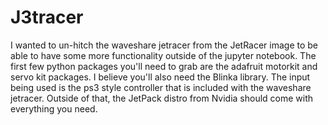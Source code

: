 # J3tracer
I wanted to un-hitch the waveshare jetracer from the JetRacer image to be able to have some more functionality outside of the jupyter notebook.
The first few python packages you'll need to grab are the adafruit motorkit and servo kit packages. I believe you'll also need the Blinka library. The input being used is the ps3 style controller that is included with the waveshare jetracer. Outside of that, the JetPack distro from Nvidia should come with everything you need.
